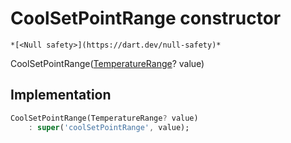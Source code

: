 


# CoolSetPointRange constructor




    *[<Null safety>](https://dart.dev/null-safety)*



CoolSetPointRange([TemperatureRange](../../yonomi-sdk/TemperatureRange-class.md)? value)





## Implementation

```dart
CoolSetPointRange(TemperatureRange? value)
    : super('coolSetPointRange', value);
```







